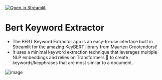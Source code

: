 [![Open in Streamlit](https://static.streamlit.io/badges/streamlit_badge_black_white.svg)](https://share.streamlit.io/charlywargnier/bert-keyword-extractor/main/app.py)

# Bert Keyword Extractor

- The BERT Keyword Extractor app is an easy-to-use interface built in
   Streamlit for the amazing KeyBERT library from Maarten Grootendorst!
 - It uses a minimal keyword extraction technique that leverages
   multiple NLP embeddings and relies on Transformers 🤗 to create
   keywords/keyphrases that are most similar to a document.

![image](https://user-images.githubusercontent.com/27242399/140732492-d189bcc3-e957-493e-a06f-b2ba934552e9.png)
